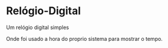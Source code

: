 # Relógio-Digital

Um relógio digital simples

Onde foi usado a hora do proprio sistema para mostrar o tempo.

